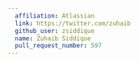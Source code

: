 ```yaml
---
  affiliation: Atlassian
  link: https://twitter.com/zuhaib
  github_user: zsiddique
  name: Zuhaib Siddique
  pull_request_number: 597
---
```

